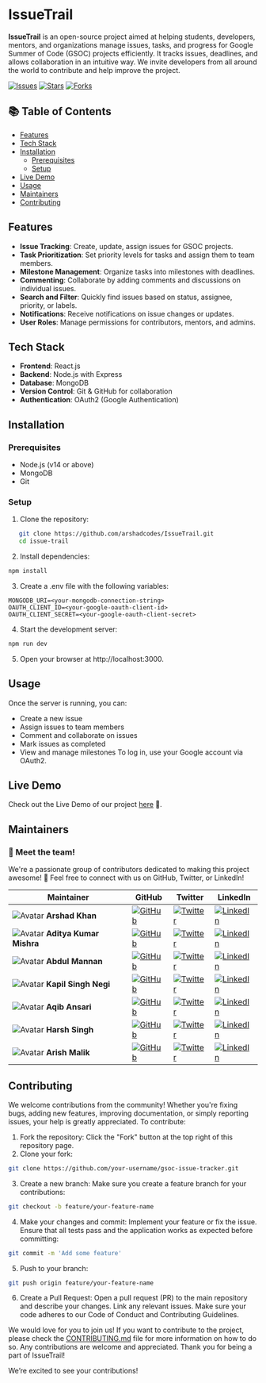 # IssueTrail

**IssueTrail** is an open-source project aimed at helping students, developers, mentors, and organizations manage issues, tasks, and progress for Google Summer of Code (GSOC) projects efficiently. It tracks issues, deadlines, and allows collaboration in an intuitive way. We invite developers from all around the world to contribute and help improve the project.

[![Issues](https://img.shields.io/github/issues/arshadcodes/IssueTrail)](https://github.com/arshadcodes/IssueTrail/issues)
[![Stars](https://img.shields.io/github/stars/arshadcodes/IssueTrail)](https://github.com/arshadcodes/IssueTrail/stargazers)
[![Forks](https://img.shields.io/github/forks/arshadcodes/IssueTrail)](https://github.com/arshadcodes/IssueTrail/network/members)

## 📚 Table of Contents

- [Features](#features)
- [Tech Stack](#tech-stack)
- [Installation](#installation)
  - [Prerequisites](#prerequisites)
  - [Setup](#setup)
- [Live Demo](#live-demo)
- [Usage](#usage)
- [Maintainers](#maintainers)
- [Contributing](#contributing)

## Features

- **Issue Tracking**: Create, update, assign issues for GSOC projects.
- **Task Prioritization**: Set priority levels for tasks and assign them to team members.
- **Milestone Management**: Organize tasks into milestones with deadlines.
- **Commenting**: Collaborate by adding comments and discussions on individual issues.
- **Search and Filter**: Quickly find issues based on status, assignee, priority, or labels.
- **Notifications**: Receive notifications on issue changes or updates.
- **User Roles**: Manage permissions for contributors, mentors, and admins.

## Tech Stack

- **Frontend**: React.js
- **Backend**: Node.js with Express
- **Database**: MongoDB
- **Version Control**: Git & GitHub for collaboration
- **Authentication**: OAuth2 (Google Authentication)

## Installation

### Prerequisites

- Node.js (v14 or above)
- MongoDB
- Git

### Setup

1. Clone the repository:

```bash
   git clone https://github.com/arshadcodes/IssueTrail.git
   cd issue-trail
```

2. Install dependencies:

```bash
npm install
```

3. Create a .env file with the following variables:

```
MONGODB_URI=<your-mongodb-connection-string>
OAUTH_CLIENT_ID=<your-google-oauth-client-id>
OAUTH_CLIENT_SECRET=<your-google-oauth-client-secret>
```

4. Start the development server:

```bash
npm run dev
```

5. Open your browser at http://localhost:3000.

## Usage

Once the server is running, you can:

- Create a new issue
- Assign issues to team members
- Comment and collaborate on issues
- Mark issues as completed
- View and manage milestones
  To log in, use your Google account via OAuth2.

## Live Demo

Check out the Live Demo of our project [here](https://issuetrail.netlify.app) 🎉.

## Maintainers

### 👥 Meet the team!

We're a passionate group of contributors dedicated to making this project awesome! 🎉 Feel free to connect with us on GitHub, Twitter, or LinkedIn!

| Maintainer                                                                                    | GitHub                                                                                                                                              | Twitter                                                                                                                                          | LinkedIn                                                                                                                                                                        |
| --------------------------------------------------------------------------------------------- | --------------------------------------------------------------------------------------------------------------------------------------------------- | ------------------------------------------------------------------------------------------------------------------------------------------------ | ------------------------------------------------------------------------------------------------------------------------------------------------------------------------------- |
| ![Avatar](https://avatars.githubusercontent.com/u/183396171?s=64&v=4) **Arshad Khan**         | [![GitHub](https://img.shields.io/badge/GitHub-%2312100E.svg?style=for-the-badge&logo=github&logoColor=white)](https://github.com/arshadcodes)      | [![Twitter](https://img.shields.io/badge/Twitter-%231DA1F2.svg?style=for-the-badge&logo=Twitter&logoColor=white)](https://x.com/arshadcodes)     | [![LinkedIn](https://img.shields.io/badge/LinkedIn-%230A66C2.svg?style=for-the-badge&logo=linkedin&logoColor=white)](https://www.linkedin.com/in/thearshadkhan/)                |
| ![Avatar](https://avatars.githubusercontent.com/u/105539123?s=64&v=4) **Aditya Kumar Mishra** | [![GitHub](https://img.shields.io/badge/GitHub-%2312100E.svg?style=for-the-badge&logo=github&logoColor=white)](https://github.com/adityakmrmishra/) | [![Twitter](https://img.shields.io/badge/Twitter-%231DA1F2.svg?style=for-the-badge&logo=Twitter&logoColor=white)](https://x.com/adityakmrmishra) | [![LinkedIn](https://img.shields.io/badge/LinkedIn-%230A66C2.svg?style=for-the-badge&logo=linkedin&logoColor=white)](https://www.linkedin.com/in/aditya-kumar-mishra-6a025b216) |
| ![Avatar](https://avatars.githubusercontent.com/u/91797653?s=64&v=4) **Abdul Mannan**         | [![GitHub](https://img.shields.io/badge/GitHub-%2312100E.svg?style=for-the-badge&logo=github&logoColor=white)](https://github.com/Abdul-365)        | [![Twitter](https://img.shields.io/badge/Twitter-%231DA1F2.svg?style=for-the-badge&logo=Twitter&logoColor=white)](https://x.com/Abdul_365m)      | [![LinkedIn](https://img.shields.io/badge/LinkedIn-%230A66C2.svg?style=for-the-badge&logo=linkedin&logoColor=white)](https://www.linkedin.com/in/abdulmannan365/)               |
| ![Avatar](https://avatars.githubusercontent.com/u/124447041?s=64&v=4) **Kapil Singh Negi**    | [![GitHub](https://img.shields.io/badge/GitHub-%2312100E.svg?style=for-the-badge&logo=github&logoColor=white)](https://github.com/kapilsinghnegi)   | [![Twitter](https://img.shields.io/badge/Twitter-%231DA1F2.svg?style=for-the-badge&logo=Twitter&logoColor=white)](https://x.com/kapilsinghnegi_) | [![LinkedIn](https://img.shields.io/badge/LinkedIn-%230A66C2.svg?style=for-the-badge&logo=linkedin&logoColor=white)](https://linkedin.com/in/kapil-singh-negi/)                 |
| ![Avatar](https://avatars.githubusercontent.com/u/121952213?s=64&v=4) **Aqib Ansari**         | [![GitHub](https://img.shields.io/badge/GitHub-%2312100E.svg?style=for-the-badge&logo=github&logoColor=white)](https://github.com/mohdaqibansari)   | [![Twitter](https://img.shields.io/badge/Twitter-%231DA1F2.svg?style=for-the-badge&logo=Twitter&logoColor=white)](https://x.com/mohdaqibansari_) | [![LinkedIn](https://img.shields.io/badge/LinkedIn-%230A66C2.svg?style=for-the-badge&logo=linkedin&logoColor=white)](https://linkedin.com/in/mohdaqibansari)                    |
| ![Avatar](https://avatars.githubusercontent.com/u/118008566?s=64&v=4) **Harsh Singh**         | [![GitHub](https://img.shields.io/badge/GitHub-%2312100E.svg?style=for-the-badge&logo=github&logoColor=white)](https://github.com/harshsingh69)     | [![Twitter](https://img.shields.io/badge/Twitter-%231DA1F2.svg?style=for-the-badge&logo=Twitter&logoColor=white)](https://x.com/harshlitcode)    | [![LinkedIn](https://img.shields.io/badge/LinkedIn-%230A66C2.svg?style=for-the-badge&logo=linkedin&logoColor=white)](https://www.linkedin.com/in/harshs-code/)                  |
| ![Avatar](https://avatars.githubusercontent.com/u/118688453?s=64&v=4) **Arish Malik**         | [![GitHub](https://img.shields.io/badge/GitHub-%2312100E.svg?style=for-the-badge&logo=github&logoColor=white)](https://github.com/mohdarish4)       | [![Twitter](https://img.shields.io/badge/Twitter-%231DA1F2.svg?style=for-the-badge&logo=Twitter&logoColor=white)](https://x.com/mohdarish24)     | [![LinkedIn](https://img.shields.io/badge/LinkedIn-%230A66C2.svg?style=for-the-badge&logo=linkedin&logoColor=white)](https://www.linkedin.com/in/mohd-arish-8a874a221/)         |

## Contributing

We welcome contributions from the community! Whether you're fixing bugs, adding new features, improving documentation, or simply reporting issues, your help is greatly appreciated. To contribute:

1. Fork the repository: Click the "Fork" button at the top right of this repository page.
2. Clone your fork:

```bash
git clone https://github.com/your-username/gsoc-issue-tracker.git

```

3. Create a new branch: Make sure you create a feature branch for your contributions:

```bash
git checkout -b feature/your-feature-name
```

4. Make your changes and commit: Implement your feature or fix the issue. Ensure that all tests pass and the application works as expected before committing:

```bash
git commit -m 'Add some feature'
```

5. Push to your branch:

```bash
git push origin feature/your-feature-name
```

6. Create a Pull Request: Open a pull request (PR) to the main repository and describe your changes. Link any relevant issues.
   Make sure your code adheres to our Code of Conduct and Contributing Guidelines.

We would love for you to join us! If you want to contribute to the project, please check the [CONTRIBUTING.md](CONTRIBUTING.md) file for more information on how to do so. Any contributions are welcome and appreciated. Thank you for being a part of IssueTrail!

We’re excited to see your contributions!
